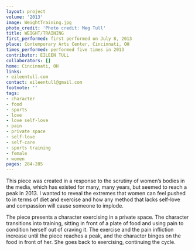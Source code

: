 ```yaml
---
layout: project
volume: '2013'
image: WeightTraining.jpg
photo_credit: 'Photo credit: Meg Tull'
title: WEIGHT/TRAINING
first_performed: first performed on July 8, 2013
place: Contemporary Arts Center, Cincinnati, OH
times_performed: performed five times in 2013
contributor: EILEEN TULL
collaborators: []
home: Cincinnati, OH
links:
- eileentull.com
contact: eileentull@gmail.com
footnote: ''
tags:
- character
- food
- sports
- love
- love self-love
- pain
- private space
- self-love
- self-care
- sports training
- female
- women
pages: 284-285
---
```


This piece was created in a response to the scrutiny of women’s bodies in the media, which has existed for many, many years, but seemed to reach a peak in 2013. I wanted to reveal the extremes that women can feel pushed to in terms of diet and exercise and how any method that lacks self-love and compassion will cause someone to implode.

The piece presents a character exercising in a private space. The character transitions into training, sitting in front of a plate of food and using pain to condition herself out of craving it. The exercise and the pain infliction increase until the piece reaches a peak, and the character binges on the food in front of her. She goes back to exercising, continuing the cycle.
